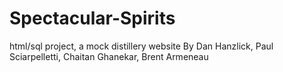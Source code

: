 # Spectacular-Spirits
html/sql project,
a mock distillery website
By Dan Hanzlick, Paul Sciarpelletti, Chaitan Ghanekar, Brent Armeneau

